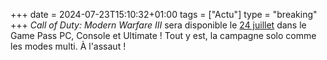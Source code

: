 +++ 
date = 2024-07-23T15:10:32+01:00
tags = ["Actu"]
type = "breaking"
+++ 
*Call of Duty: Modern Warfare III* sera disponible le [24 juillet](https://news.xbox.com/en-us/2024/07/23/modern-warfare-3-coming-to-game-pass-july-24/) dans le Game Pass PC, Console et Ultimate ! Tout y est, la campagne solo comme les modes multi. À l'assaut !